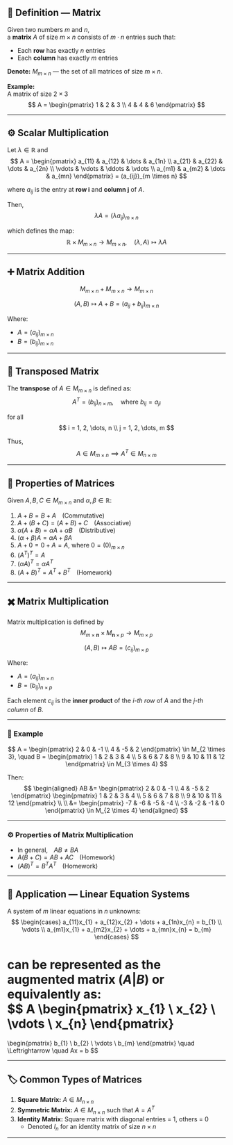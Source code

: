 ## 🧩 Definition — Matrix
Given two numbers $m$ and $n$,  
a **matrix** $A$ of size $m \times n$ consists of $m \cdot n$ entries such that:

- Each **row** has exactly $n$ entries  
- Each **column** has exactly $m$ entries  

**Denote:** $M_{m \times n}$ — the set of all matrices of size $m \times n$.

**Example:**  
A matrix of size $2 \times 3$  
$$
A = \begin{pmatrix}
1 & 2 & 3 \\
4 & 4 & 6
\end{pmatrix}
$$

---

## ⚙️ Scalar Multiplication
Let $\lambda \in \mathbb{R}$ and  
$$
A = 
\begin{pmatrix}
a_{11} & a_{12} & \dots & a_{1n} \\
a_{21} & a_{22} & \dots & a_{2n} \\
\vdots & \vdots & \ddots & \vdots \\
a_{m1} & a_{m2} & \dots & a_{mn}
\end{pmatrix}
= (a_{ij})_{m \times n}
$$

where $a_{ij}$ is the entry at **row i** and **column j** of $A$.

Then,  
$$
\lambda A = (\lambda a_{ij})_{m \times n}
$$

which defines the map:  
$$
\mathbb{R} \times M_{m \times n} \to M_{m \times n}, \quad (\lambda, A) \mapsto \lambda A
$$

---

## ➕ Matrix Addition
$$
M_{m \times n} + M_{m \times n} \to M_{m \times n}
$$

$$(A, B) \mapsto A + B = (a_{ij} + b_{ij})_{m \times n}$$

Where:  
- $A = (a_{ij})_{m \times n}$  
- $B = (b_{ij})_{m \times n}$  

---

## 🔁 Transposed Matrix
The **transpose** of $A \in M_{m \times n}$ is defined as:  
$$
A^T = (b_{ij})_{n \times m}, \quad \text{where } b_{ij} = a_{ji}
$$

for all  
$$
i = 1, 2, \dots, n \\
j = 1, 2, \dots, m
$$

Thus,  
$$
A \in M_{m \times n} \implies A^T \in M_{n \times m}
$$

---

## 🧠 Properties of Matrices
Given $A, B, C \in M_{m \times n}$ and $\alpha, \beta \in \mathbb{R}$:

1. $A + B = B + A$ (Commutative)  
2. $A + (B + C) = (A + B) + C$ (Associative)  
3. $\alpha(A + B) = \alpha A + \alpha B$ (Distributive)  
4. $(\alpha + \beta)A = \alpha A + \beta A$  
5. $A + 0 = 0 + A = A$, where $0 = (0)_{m \times n}$  
6. $(A^T)^T = A$  
7. $(\alpha A)^T = \alpha A^T$  
8. $(A + B)^T = A^T + B^T$ (Homework)

---

## ✖️ Matrix Multiplication
Matrix multiplication is defined by  
$$
M_{m \times \mathbf{n}} \times M_{\mathbf{n} \times p} \to M_{m \times p}
$$

$$(A, B) \mapsto AB = (c_{ij})_{m \times p}$$  

Where:
- $A = (a_{ij})_{m \times n}$  
- $B = (b_{ij})_{n \times p}$  

Each element $c_{ij}$ is the **inner product** of the *i-th row* of $A$ and the *j-th column* of $B$.

---

### 🧮 Example
$$
A = 
\begin{pmatrix}
2 & 0 & -1 \\
4 & -5 & 2
\end{pmatrix} \in M_{2 \times 3}, \quad
B = 
\begin{pmatrix}
1 & 2 & 3 & 4 \\
5 & 6 & 7 & 8 \\
9 & 10 & 11 & 12
\end{pmatrix} \in M_{3 \times 4}
$$

Then:  
$$
\begin{aligned}
AB &= 
\begin{pmatrix}
2 & 0 & -1 \\
4 & -5 & 2
\end{pmatrix}
\begin{pmatrix}
1 & 2 & 3 & 4 \\
5 & 6 & 7 & 8 \\
9 & 10 & 11 & 12
\end{pmatrix} \\
\\
&=
\begin{pmatrix}
-7 & -6 & -5 & -4 \\
-3 & -2 & -1 & 0
\end{pmatrix} \in M_{2 \times 4}
\end{aligned}
$$

---

### ⚙️ Properties of Matrix Multiplication
- In general, $AB \neq BA$  
- $A(B + C) = AB + AC$ (Homework)  
- $(AB)^T = B^T A^T$ (Homework)

---

## 🧩 Application — Linear Equation Systems
A system of $m$ linear equations in $n$ unknowns:
$$
\begin{cases}
a_{11}x_{1} + a_{12}x_{2} + \dots + a_{1n}x_{n} = b_{1} \\
\vdots \\
a_{m1}x_{1} + a_{m2}x_{2} + \dots + a_{mn}x_{n} = b_{m}
\end{cases}
$$

can be represented as the **augmented matrix** $(A | B)$ or equivalently as:  
$$
A
\begin{pmatrix}
x_{1} \\
x_{2} \\
\vdots \\
x_{n}
\end{pmatrix}
=
\begin{pmatrix}
b_{1} \\
b_{2} \\
\vdots \\
b_{m}
\end{pmatrix}
\quad \Leftrightarrow \quad
Ax = b
$$

---

## 🏷️ Common Types of Matrices
1. **Square Matrix:** $A \in M_{n \times n}$  
2. **Symmetric Matrix:** $A \in M_{n \times n}$ such that $A = A^T$  
3. **Identity Matrix:** Square matrix with diagonal entries = 1, others = 0  
   - Denoted $I_n$ for an identity matrix of size $n \times n$

---
